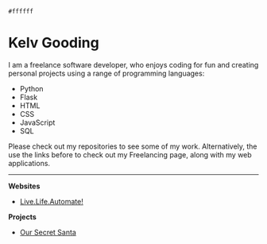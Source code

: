 `#ffffff`

# Kelv Gooding

I am a freelance software developer, who enjoys coding for fun and creating personal projects using a range of programming languages:

* Python
* Flask
* HTML
* CSS
* JavaScript
* SQL

Please check out my repositories to see some of my work. Alternatively, the use the links before to check out my Freelancing page, along with my web applications.

---

**Websites**

* [Live.Life.Automate!](https://livelifeautomate.co.uk/)

**Projects**

* [Our Secret Santa](https://www.oursecretsanta.co.uk/)

<!---
KGoodz93/KGoodz93 is a ✨ special ✨ repository because its `README.md` (this file) appears on your GitHub profile.
You can click the Preview link to take a look at your changes.
--->
